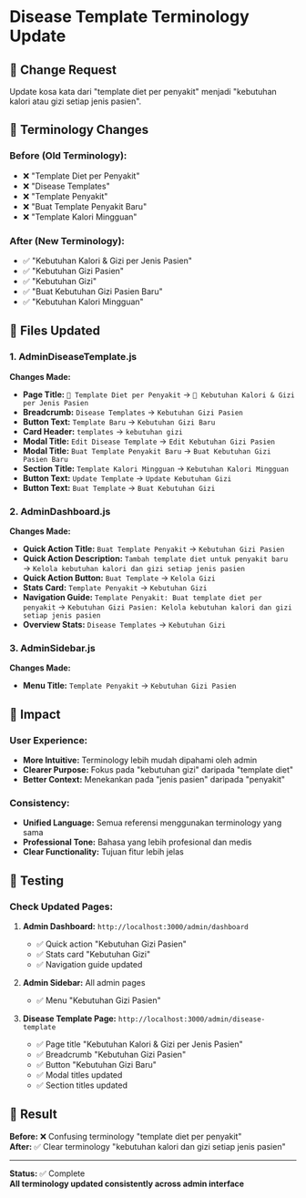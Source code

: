 # Disease Template Terminology Update

## 🎯 **Change Request**
Update kosa kata dari "template diet per penyakit" menjadi "kebutuhan kalori atau gizi setiap jenis pasien".

## 📝 **Terminology Changes**

### **Before (Old Terminology):**
- ❌ "Template Diet per Penyakit"
- ❌ "Disease Templates"
- ❌ "Template Penyakit"
- ❌ "Buat Template Penyakit Baru"
- ❌ "Template Kalori Mingguan"

### **After (New Terminology):**
- ✅ "Kebutuhan Kalori & Gizi per Jenis Pasien"
- ✅ "Kebutuhan Gizi Pasien"
- ✅ "Kebutuhan Gizi"
- ✅ "Buat Kebutuhan Gizi Pasien Baru"
- ✅ "Kebutuhan Kalori Mingguan"

## 📁 **Files Updated**

### **1. AdminDiseaseTemplate.js**
**Changes Made:**
- **Page Title:** `🦠 Template Diet per Penyakit` → `🦠 Kebutuhan Kalori & Gizi per Jenis Pasien`
- **Breadcrumb:** `Disease Templates` → `Kebutuhan Gizi Pasien`
- **Button Text:** `Template Baru` → `Kebutuhan Gizi Baru`
- **Card Header:** `templates` → `kebutuhan gizi`
- **Modal Title:** `Edit Disease Template` → `Edit Kebutuhan Gizi Pasien`
- **Modal Title:** `Buat Template Penyakit Baru` → `Buat Kebutuhan Gizi Pasien Baru`
- **Section Title:** `Template Kalori Mingguan` → `Kebutuhan Kalori Mingguan`
- **Button Text:** `Update Template` → `Update Kebutuhan Gizi`
- **Button Text:** `Buat Template` → `Buat Kebutuhan Gizi`

### **2. AdminDashboard.js**
**Changes Made:**
- **Quick Action Title:** `Buat Template Penyakit` → `Kebutuhan Gizi Pasien`
- **Quick Action Description:** `Tambah template diet untuk penyakit baru` → `Kelola kebutuhan kalori dan gizi setiap jenis pasien`
- **Quick Action Button:** `Buat Template` → `Kelola Gizi`
- **Stats Card:** `Template Penyakit` → `Kebutuhan Gizi`
- **Navigation Guide:** `Template Penyakit: Buat template diet per penyakit` → `Kebutuhan Gizi Pasien: Kelola kebutuhan kalori dan gizi setiap jenis pasien`
- **Overview Stats:** `Disease Templates` → `Kebutuhan Gizi`

### **3. AdminSidebar.js**
**Changes Made:**
- **Menu Title:** `Template Penyakit` → `Kebutuhan Gizi Pasien`

## 🎯 **Impact**

### **User Experience:**
- **More Intuitive:** Terminology lebih mudah dipahami oleh admin
- **Clearer Purpose:** Fokus pada "kebutuhan gizi" daripada "template diet"
- **Better Context:** Menekankan pada "jenis pasien" daripada "penyakit"

### **Consistency:**
- **Unified Language:** Semua referensi menggunakan terminology yang sama
- **Professional Tone:** Bahasa yang lebih profesional dan medis
- **Clear Functionality:** Tujuan fitur lebih jelas

## 🧪 **Testing**

### **Check Updated Pages:**
1. **Admin Dashboard:** `http://localhost:3000/admin/dashboard`
   - ✅ Quick action "Kebutuhan Gizi Pasien"
   - ✅ Stats card "Kebutuhan Gizi"
   - ✅ Navigation guide updated

2. **Admin Sidebar:** All admin pages
   - ✅ Menu "Kebutuhan Gizi Pasien"

3. **Disease Template Page:** `http://localhost:3000/admin/disease-template`
   - ✅ Page title "Kebutuhan Kalori & Gizi per Jenis Pasien"
   - ✅ Breadcrumb "Kebutuhan Gizi Pasien"
   - ✅ Button "Kebutuhan Gizi Baru"
   - ✅ Modal titles updated
   - ✅ Section titles updated

## 🎉 **Result**

**Before:** ❌ Confusing terminology "template diet per penyakit"  
**After:** ✅ Clear terminology "kebutuhan kalori dan gizi setiap jenis pasien"

---

**Status:** ✅ Complete  
**All terminology updated consistently across admin interface**
